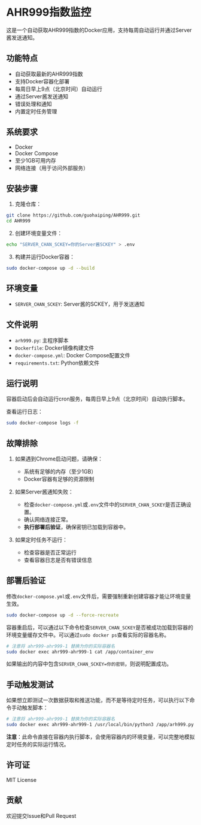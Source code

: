 # AHR999指数监控

这是一个自动获取AHR999指数的Docker应用，支持每周自动运行并通过Server酱发送通知。

## 功能特点

- 自动获取最新的AHR999指数
- 支持Docker容器化部署
- 每周日早上9点（北京时间）自动运行
- 通过Server酱发送通知
- 错误处理和通知
- 内置定时任务管理

## 系统要求

- Docker
- Docker Compose
- 至少1GB可用内存
- 网络连接（用于访问外部服务）

## 安装步骤

1. 克隆仓库：
```bash
git clone https://github.com/guohaiping/AHR999.git
cd AHR999
```

2. 创建环境变量文件：
```bash
echo "SERVER_CHAN_SCKEY=你的Server酱SCKEY" > .env
```

3. 构建并运行Docker容器：
```bash
sudo docker-compose up -d --build
```

## 环境变量

- `SERVER_CHAN_SCKEY`: Server酱的SCKEY，用于发送通知

## 文件说明

- `arh999.py`: 主程序脚本
- `Dockerfile`: Docker镜像构建文件
- `docker-compose.yml`: Docker Compose配置文件
- `requirements.txt`: Python依赖文件

## 运行说明

容器启动后会自动运行cron服务，每周日早上9点（北京时间）自动执行脚本。

查看运行日志：
```bash
sudo docker-compose logs -f
```

## 故障排除

1. 如果遇到Chrome启动问题，请确保：
   - 系统有足够的内存（至少1GB）
   - Docker容器有足够的资源限制

2. 如果Server酱通知失败：
   - 检查`docker-compose.yml`或`.env`文件中的`SERVER_CHAN_SCKEY`是否正确设置。
   - 确认网络连接正常。
   - **执行部署后验证**，确保密钥已加载到容器中。

3. 如果定时任务不运行：
   - 检查容器是否正常运行
   - 查看容器日志是否有错误信息

## 部署后验证

修改`docker-compose.yml`或`.env`文件后，需要强制重新创建容器才能让环境变量生效。

```bash
sudo docker-compose up -d --force-recreate
```

容器重启后，可以通过以下命令检查`SERVER_CHAN_SCKEY`是否被成功加载到容器的环境变量缓存文件中。可以通过`sudo docker ps`查看实际的容器名称。

```bash
# 注意将 ahr999-ahr999-1 替换为你的实际容器名
sudo docker exec ahr999-ahr999-1 cat /app/container_env
```
如果输出的内容中包含`SERVER_CHAN_SCKEY=你的密钥`，则说明配置成功。

## 手动触发测试

如果想立即测试一次数据获取和推送功能，而不是等待定时任务，可以执行以下命令手动触发脚本：

```bash
# 注意将 ahr999-ahr999-1 替换为你的实际容器名
sudo docker exec ahr999-ahr999-1 /usr/local/bin/python3 /app/arh999.py
```
**注意**：此命令直接在容器内执行脚本，会使用容器内的环境变量，可以完整地模拟定时任务的实际运行情况。

## 许可证

MIT License

## 贡献

欢迎提交Issue和Pull Request 